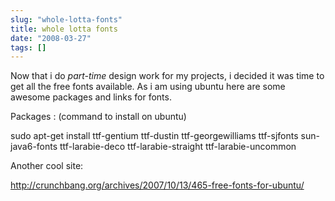 ```yaml
---
slug: "whole-lotta-fonts"
title: whole lotta fonts
date: "2008-03-27"
tags: []
---
```

Now that i do *part-time* design work for my projects, i decided it was time to get all the free fonts available. As i am using ubuntu here are some awesome packages and links for fonts.

Packages : (command to install on ubuntu) 

sudo apt-get install ttf-gentium ttf-dustin ttf-georgewilliams ttf-sjfonts sun-java6-fonts ttf-larabie-deco ttf-larabie-straight ttf-larabie-uncommon

Another cool site:

http://crunchbang.org/archives/2007/10/13/465-free-fonts-for-ubuntu/
